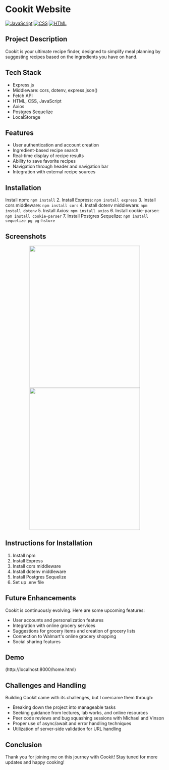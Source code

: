 # Cookit Website
[![JavaScript](https://img.shields.io/badge/javascript-blue?logo=javascript)](https://developer.mozilla.org/en-US/docs/Web/JavaScript)
[![CSS](https://img.shields.io/badge/CSS-yellow?logo=css3)](https://developer.mozilla.org/en-US/docs/Learn/Getting_started_with_the_web/CSS_basics)
[![HTML](https://img.shields.io/badge/HTML-orange?logo=html5)](https://developer.mozilla.org/en-US/docs/Learn/Getting_started_with_the_web/HTML_basics)

## Project Description
Cookit is your ultimate recipe finder, designed to simplify meal planning by suggesting recipes based on the ingredients you have on hand.

## Tech Stack
- Express.js
- Middleware: cors, dotenv, express.json()
- Fetch API
- HTML, CSS, JavaScript
- Axios
- Postgres Sequelize
- LocalStorage

## Features
- User authentication and account creation
- Ingredient-based recipe search
- Real-time display of recipe results
- Ability to save favorite recipes
- Navigation through header and navigation bar
- Integration with external recipe sources

## Installation
Install npm: `npm install`
2. Install Express: `npm install express`
3. Install cors middleware: `npm install cors`
4. Install dotenv middleware: `npm install dotenv`
5. Install Axios: `npm install axios`
6. Install cookie-parser: `npm install cookie-parser`
7. Install Postgres Sequelize: `npm install sequelize pg pg-hstore`

## Screenshots
<p align="center">
  <img src="Cookit2.png" width="350" height="450">
  <img src="Cookit3.png" width="350" height="450">
</p>

## Instructions for Installation
1. Install npm
2. Install Express
3. Install cors middleware
4. Install dotenv middleware
5. Install Postgres Sequelize
6. Set up .env file

## Future Enhancements
Cookit is continuously evolving. Here are some upcoming features:
- User accounts and personalization features
- Integration with online grocery services
- Suggestions for grocery items and creation of grocery lists
- Connection to Walmart's online grocery shopping
- Social sharing features

## Demo
(http://localhost:8000/home.html)

## Challenges and Handling
Building Cookit came with its challenges, but I overcame them through:
- Breaking down the project into manageable tasks
- Seeking guidance from lectures, lab works, and online resources
- Peer code reviews and bug squashing sessions with Michael and Vinson
- Proper use of async/await and error handling techniques
- Utilization of server-side validation for URL handling

## Conclusion
Thank you for joining me on this journey with Cookit! Stay tuned for more updates and happy cooking!
